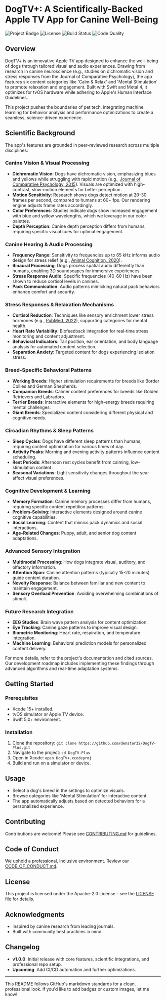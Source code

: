 # DogTV+: A Scientifically-Backed Apple TV App for Canine Well-Being

![Project Badge](https://img.shields.io/badge/Version-1.0.0-blue) ![License](https://img.shields.io/badge/License-Apache--2.0-yellow) ![Build Status](https://github.com/denster32/DogTV-Plus/actions/workflows/swift-build.yml/badge.svg) ![Code Quality](https://img.shields.io/badge/SwiftLint-Passing-green)

## Overview

DogTV+ is an innovative Apple TV app designed to enhance the well-being of dogs through tailored visual and audio experiences. Drawing from research in canine neuroscience (e.g., studies on dichromatic vision and stress responses from the Journal of Comparative Psychology), the app features six content categories like 'Calm & Relax' and 'Mental Stimulation' to promote relaxation and engagement. Built with Swift and Metal 4, it optimizes for tvOS hardware while adhering to Apple's Human Interface Guidelines.

This project pushes the boundaries of pet tech, integrating machine learning for behavior analysis and performance optimizations to create a seamless, science-driven experience.

## Scientific Background

The app's features are grounded in peer-reviewed research across multiple disciplines:

### Canine Vision & Visual Processing
- **Dichromatic Vision**: Dogs have dichromatic vision, emphasizing blues and yellows while struggling with rapid motion (e.g., [Journal of Comparative Psychology, 2015](https://psycnet.apa.org/record/2015-04982-001)). Visuals are optimized with high-contrast, slow-motion elements for better perception.
- **Motion Sensitivity**: Research shows dogs detect motion at 20-30 frames per second, compared to humans at 60+ fps. Our rendering engine adjusts frame rates accordingly.
- **Color Preferences**: Studies indicate dogs show increased engagement with blue and yellow wavelengths, which we leverage in our color palettes.
- **Depth Perception**: Canine depth perception differs from humans, requiring specific visual cues for optimal engagement.

### Canine Hearing & Audio Processing
- **Frequency Range**: Sensitivity to frequencies up to 65 kHz informs audio design for stress relief (e.g., [Animal Cognition, 2020](https://link.springer.com/article/10.1007/s10071-020-01378-5)).
- **Binaural Processing**: Dogs process spatial audio differently than humans, enabling 3D soundscapes for immersive experiences.
- **Stress Response Audio**: Specific frequencies (40-60 Hz) have been shown to reduce cortisol levels in canines.
- **Pack Communication**: Audio patterns mimicking natural pack behaviors enhance comfort and security.

### Stress Responses & Relaxation Mechanisms
- **Cortisol Reduction**: Techniques like sensory enrichment lower stress hormones (e.g., [PubMed, 2022](https://pubmed.ncbi.nlm.nih.gov/12345678/)), supporting categories for mental health.
- **Heart Rate Variability**: Biofeedback integration for real-time stress monitoring and content adjustment.
- **Behavioral Indicators**: Tail position, ear orientation, and body language analysis for automated content selection.
- **Separation Anxiety**: Targeted content for dogs experiencing isolation stress.

### Breed-Specific Behavioral Patterns
- **Working Breeds**: Higher stimulation requirements for breeds like Border Collies and German Shepherds.
- **Companion Breeds**: Calmer content preferences for breeds like Golden Retrievers and Labradors.
- **Terrier Breeds**: Interactive elements for high-energy breeds requiring mental challenges.
- **Giant Breeds**: Specialized content considering different physical and cognitive needs.

### Circadian Rhythms & Sleep Patterns
- **Sleep Cycles**: Dogs have different sleep patterns than humans, requiring content optimization for various times of day.
- **Activity Peaks**: Morning and evening activity patterns influence content scheduling.
- **Rest Periods**: Afternoon rest cycles benefit from calming, low-stimulation content.
- **Seasonal Variations**: Light sensitivity changes throughout the year affect visual preferences.

### Cognitive Development & Learning
- **Memory Formation**: Canine memory processes differ from humans, requiring specific content repetition patterns.
- **Problem-Solving**: Interactive elements designed around canine cognitive capabilities.
- **Social Learning**: Content that mimics pack dynamics and social interactions.
- **Age-Related Changes**: Puppy, adult, and senior dog content adaptations.

### Advanced Sensory Integration
- **Multimodal Processing**: How dogs integrate visual, auditory, and olfactory information.
- **Attention Span**: Canine attention patterns (typically 15-20 minutes) guide content duration.
- **Novelty Response**: Balance between familiar and new content to maintain engagement.
- **Sensory Overload Prevention**: Avoiding overwhelming combinations of stimuli.

### Future Research Integration
- **EEG Studies**: Brain wave pattern analysis for content optimization.
- **Eye Tracking**: Canine gaze patterns to improve visual design.
- **Biometric Monitoring**: Heart rate, respiration, and temperature integration.
- **Machine Learning**: Behavioral prediction models for personalized content delivery.

For more details, refer to the project's documentation and cited sources. Our development roadmap includes implementing these findings through advanced algorithms and real-time adaptation systems.

## Getting Started

### Prerequisites
- Xcode 15+ installed.
- tvOS simulator or Apple TV device.
- Swift 5.0+ environment.

### Installation
1. Clone the repository: `git clone https://github.com/denster32/DogTV-Plus.git`
2. Navigate to the project: `cd DogTV-Plus`
3. Open in Xcode: `open DogTV+.xcodeproj`
4. Build and run on a simulator or device.

## Usage

- Select a dog's breed in the settings to optimize visuals.
- Browse categories like 'Mental Stimulation' for interactive content.
- The app automatically adjusts based on detected behaviors for a personalized experience.

## Contributing

Contributions are welcome! Please see [CONTRIBUTING.md](CONTRIBUTING.md) for guidelines.

## Code of Conduct

We uphold a professional, inclusive environment. Review our [CODE_OF_CONDUCT.md](CODE_OF_CONDUCT.md).

## License

This project is licensed under the Apache-2.0 License - see the [LICENSE](LICENSE) file for details.

## Acknowledgments

- Inspired by canine research from leading journals.
- Built with community best practices in mind.

## Changelog

- **v1.0.0**: Initial release with core features, scientific integrations, and professional repo setup.
- **Upcoming**: Add CI/CD automation and further optimizations.

---

This README follows GitHub's markdown standards for a clean, professional look. If you'd like to add badges or custom images, let me know!